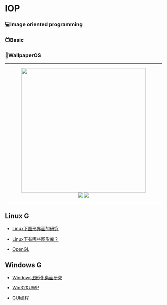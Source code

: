 # IOP
### 💻Image oriented programming

### 📺Basic 

### 📱WallpaperOS

------------

<div align="center">
    <img src="https://i.imgur.com/xG0AlXW.jpg" width="400px">
    <br>
    <a href="https://github.com/dncProject/IOP/edit/master/README.md"> <img src="https://img.shields.io/badge/>-group-4ab8a1.svg"></a> <a href="https://legacy.gitbook.com/book/cyc2018/interview-notebook/details"> <img src="https://img.shields.io/badge/_-gitbook-4ab8a1.svg"></a> 
</div>

-------------

## Linux G

- [Linux下图形界面的研究](https://github.com/dncProject/IOP/blob/master/Linuxg1.md)

- [Linux下有哪些图形库？](https://github.com/dncProject/IOP/blob/master/Linuxg2.md)

- [OpenGL](https://github.com/dncProject/IOP/blob/master/Linuxg3.md)

## Windows G

- [Windows图形化桌面研究]()

- [Win32&UWP]()

- [GUI编程]()
